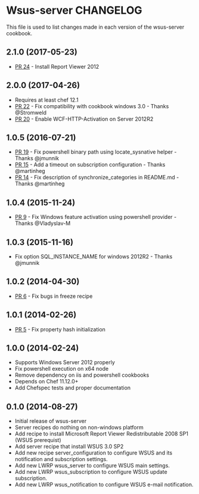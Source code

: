 Wsus-server CHANGELOG
==============
This file is used to list changes made in each version of the wsus-server cookbook.


2.1.0 (2017-05-23)
------------------
- [PR 24](https://github.com/criteo-cookbooks/wsus-server/pull/24) - Install Report Viewer 2012

2.0.0 (2017-04-26)
------------------
- Requires at least chef 12.1
- [PR 22](https://github.com/criteo-cookbooks/wsus-server/pull/22) - Fix compatibility with cookbook windows 3.0 - Thanks @Stromweld
- [PR 20](https://github.com/criteo-cookbooks/wsus-server/pull/20) - Enable WCF-HTTP-Activation on Server 2012R2

1.0.5 (2016-07-21)
------------------
- [PR 19](https://github.com/criteo-cookbooks/wsus-server/pull/19) - Fix powershell binary path using locate_sysnative helper - Thanks @jmunnik
- [PR 15](https://github.com/criteo-cookbooks/wsus-server/pull/15) - Add a timeout on subscription configuration - Thanks @martinheg
- [PR 14](https://github.com/criteo-cookbooks/wsus-server/pull/14) - Fix description of synchronize_categories in README.md - Thanks @martinheg

1.0.4 (2015-11-24)
------------------
- [PR 9](https://github.com/criteo-cookbooks/wsus-server/pull/9) - Fix Windows feature activation using powershell provider - Thanks @Vladyslav-M

1.0.3 (2015-11-16)
------------------
-  Fix option SQL_INSTANCE_NAME for windows 2012R2 - Thanks @jmunnik

1.0.2 (2014-04-30)
------------------
- [PR 6](https://github.com/criteo-cookbooks/wsus-server/pull/6) - Fix bugs in freeze recipe

1.0.1 (2014-02-26)
------------------
- [PR 5](https://github.com/criteo-cookbooks/wsus-server/pull/5) - Fix property hash initialization

1.0.0 (2014-02-24)
------------------
- Supports Windows Server 2012 properly
- Fix powershell execution on x64 node
- Remove dependency on iis and powershell cookbooks
- Depends on Chef 11.12.0+
- Add Chefspec tests and proper documentation

0.1.0 (2014-08-27)
------------------
- Initial release of wsus-server
- Server recipes do nothing on non-windows platform
- Add recipe to install Microsoft Report Viewer Redistributable 2008 SP1 (WSUS prerequist)
- Add server recipe that install WSUS 3.0 SP2
- Add new recipe server_configuration to configure WSUS and its notification and subscription settings.
- Add new LWRP wsus_server to configure WSUS main settings.
- Add new LWRP wsus_subscription to configure WSUS update subscription.
- Add new LWRP wsus_notification to configure WSUS e-mail notification.
